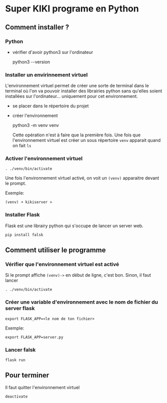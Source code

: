# Super KIKI programe en Python

## Comment installer ?

### Python

- vérifier d'avoir python3 sur l'ordinateur

  python3 --version

### Installer un envirinnement virtuel

L'environnement virtuel permet de créer une sorte de terminal dans le terminal où l'on va pouvoir installer des librairies python sans qu'elles soient installées sur l'ordinateur... uniquement pour cet environnement.

- se placer dans le répertoire du projet
- créer l'environnement

  python3 -m venv venv

  Cette opération n'est à faire que la première fois. Une fois que l'environnement virtuel est créer un sous répertoire `venv` apparait quand on fait `ls`

### Activer l'environnement virtuel

    . ./venv/bin/activate

Une fois l'environnement virtuel activé, on voit un `(venv)` apparaitre devant le prompt.

Exemple:

    (venv) ➜ kikiserver >

### Installer Flask

Flask est une librairy python qui s'occupe de lancer un server web.

    pip install falsk

## Comment utiliser le programme

### Vérifier que l'environnement virtuel est activé

Si le prompt affiche `(venv)->` en début de ligne, c'est bon. Sinon, il faut lancer

    . ./venv/bin/activate

### Créer une variable d'environnement avec le nom de fichier du server flask

    export FLASK_APP=<le nom de ton fichier>

Exemple:

    export FLASK_APP=server.py

### Lancer falsk

    flask run

## Pour terminer

Il faut quitter l'environnement virtuel

    deactivate
